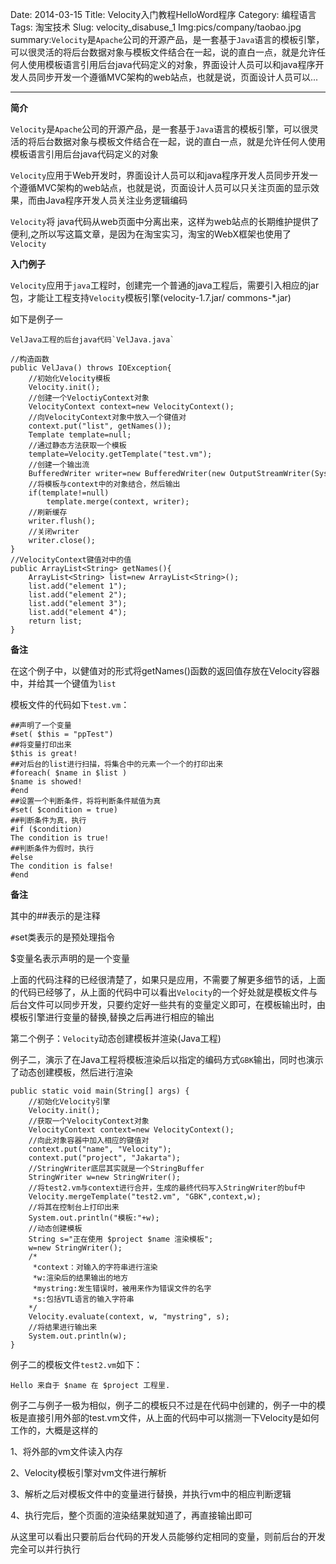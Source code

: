 Date: 2014-03-15
Title: Velocity入门教程HelloWord程序
Category: 编程语言
Tags: 淘宝技术
Slug: velocity_disabuse_1
Img:pics/company/taobao.jpg
summary:`Velocity`是`Apache`公司的开源产品，是一套基于`Java`语言的模板引擎，可以很灵活的将后台数据对象与模板文件结合在一起，说的直白一点，就是允许任何人使用模板语言引用后台java代码定义的对象，界面设计人员可以和java程序开发人员同步开发一个遵循MVC架构的web站点，也就是说，页面设计人员可以...

----------

**简介**

`Velocity`是`Apache`公司的开源产品，是一套基于`Java`语言的模板引擎，可以很灵活的将后台数据对象与模板文件结合在一起，说的直白一点，就是允许任何人使用模板语言引用后台java代码定义的对象

`Velocity`应用于Web开发时，界面设计人员可以和java程序开发人员同步开发一个遵循MVC架构的web站点，也就是说，页面设计人员可以只关注页面的显示效果，而由Java程序开发人员关注业务逻辑编码

`Velocity`将 java代码从web页面中分离出来，这样为web站点的长期维护提供了便利,之所以写这篇文章，是因为在淘宝实习，淘宝的WebX框架也使用了`Velocity`

**入门例子**

`Velocity`应用于`java`工程时，创建完一个普通的java工程后，需要引入相应的jar包，才能让工程支持`Velocity`模板引擎(velocity-1.7.jar/ commons-*.jar)

如下是例子一

	VelJava工程的后台java代码`VelJava.java`
	
	//构造函数  
	public VelJava() throws IOException{  
	    //初始化Velocity模板  
	    Velocity.init();  
	    //创建一个VeloctiyContext对象  
	    VelocityContext context=new VelocityContext();  
	    //向VelocityContext对象中放入一个键值对  
	    context.put("list", getNames());  
	    Template template=null;  
	    //通过静态方法获取一个模板  
	    template=Velocity.getTemplate("test.vm");  
	    //创建一个输出流  
	    BufferedWriter writer=new BufferedWriter(new OutputStreamWriter(System.out));  
	    //将模板与context中的对象结合，然后输出  
	    if(template!=null)  
	        template.merge(context, writer);  
	    //刷新缓存  
	    writer.flush();  
	    //关闭writer  
	    writer.close();  
	}  
	//VelocityContext键值对中的值  
	public ArrayList<String> getNames(){  
	    ArrayList<String> list=new ArrayList<String>();  
	    list.add("element 1");  
	    list.add("element 2");  
	    list.add("element 3");  
	    list.add("element 4");  
	    return list;  
	}

**备注**

在这个例子中，以健值对的形式将getNames()函数的返回值存放在Velocity容器中，并给其一个键值为`list`

模板文件的代码如下`test.vm`：

	##声明了一个变量  
	#set( $this = "ppTest")  
	##将变量打印出来  
	$this is great!  
	##对后台的list进行扫描，将集合中的元素一个一个的打印出来  
	#foreach( $name in $list )  
	$name is showed!  
	#end  
	##设置一个判断条件，将将判断条件赋值为真  
	#set( $condition = true)  
	##判断条件为真，执行  
	#if ($condition)  
	The condition is true!  
	##判断条件为假时，执行  
	#else  
	The condition is false!  
	#end 

**备注**

其中的##表示的是注释

`#`set类表示的是预处理指令

$变量名表示声明的是一个变量


上面的代码注释的已经很清楚了，如果只是应用，不需要了解更多细节的话，上面的代码已经够了，从上面的代码中可以看出`Velocity`的一个好处就是模板文件与后台文件可以同步开发，只要约定好一些共有的变量定义即可，在模板输出时，由模板引擎进行变量的替换,替换之后再进行相应的输出


第二个例子：`Velocity`动态创建模板并渲染(Java工程)

例子二，演示了在Java工程将模板渲染后以指定的编码方式`GBK`输出，同时也演示了动态创建模板，然后进行渲染

	public static void main(String[] args) {  
	    //初始化Velocity引擎  
	    Velocity.init();  
	    //获取一个VelocityContext对象  
	    VelocityContext context=new VelocityContext();  
	    //向此对象容器中加入相应的键值对  
	    context.put("name", "Velocity");  
	    context.put("project", "Jakarta");  
	    //StringWriter底层其实就是一个StringBuffer  
	    StringWriter w=new StringWriter();  
	    //将test2.vm与context进行合并，生成的最终代码写入StringWriter的buf中  
	    Velocity.mergeTemplate("test2.vm", "GBK",context,w);  
	    //将其在控制台上打印出来  
	    System.out.println("模板:"+w);  
	    //动态创建模板  
	    String s="正在使用 $project $name 渲染模板";  
	    w=new StringWriter();  
	    /* 
	     *context：对输入的字符串进行渲染 
	     *w:渲染后的结果输出的地方 
	     *mystring:发生错误时，被用来作为错误文件的名字 
	     *s:包括VTL语言的输入字符串 
	    */   
	    Velocity.evaluate(context, w, "mystring", s);  
	    //将结果进行输出来  
	    System.out.println(w);  
	}  

例子二的模板文件`test2.vm`如下：

	Hello 来自于 $name 在 $project 工程里. 


例子二与例子一极为相似，例子二的模板只不过是在代码中创建的，例子一中的模板是直接引用外部的test.vm文件，从上面的代码中可以揣测一下Velocity是如何工作的，大概是这样的

1、将外部的vm文件读入内存

2、Velocity模板引擎对vm文件进行解析


3、解析之后对模板文件中的变量进行替换，并执行vm中的相应判断逻辑

4、执行完后，整个页面的渲染结果就知道了，再直接输出即可


从这里可以看出只要前后台代码的开发人员能够约定相同的变量，则前后台的开发完全可以并行执行